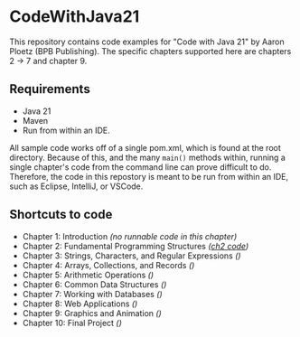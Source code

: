 # CodeWithJava21

This repository contains code examples for "Code with Java 21" by Aaron Ploetz (BPB Publishing). The specific chapters supported here are chapters 2 -> 7 and chapter 9.

## Requirements

 - Java 21
 - Maven
 - Run from within an IDE.

All sample code works off of a single pom.xml, which is found at the root directory. Because of this, and the many `main()` methods within, running a single chapter's code from the command line can prove difficult to do. Therefore, the code in this repostory is meant to be run from within an IDE, such as Eclipse, IntelliJ, or VSCode.

## Shortcuts to code

 - Chapter 1: Introduction _(no runnable code in this chapter)_
 - Chapter 2: Fundamental Programming Structures _([ch2 code](src/main/java/chapter2))_
 - Chapter 3: Strings, Characters, and Regular Expressions _()_
 - Chapter 4: Arrays, Collections, and Records _()_
 - Chapter 5: Arithmetic Operations _()_
 - Chapter 6: Common Data Structures _()_
 - Chapter 7: Working with Databases _()_
 - Chapter 8: Web Applications _()_
 - Chapter 9: Graphics and Animation _()_
 - Chapter 10: Final Project _()_
 
